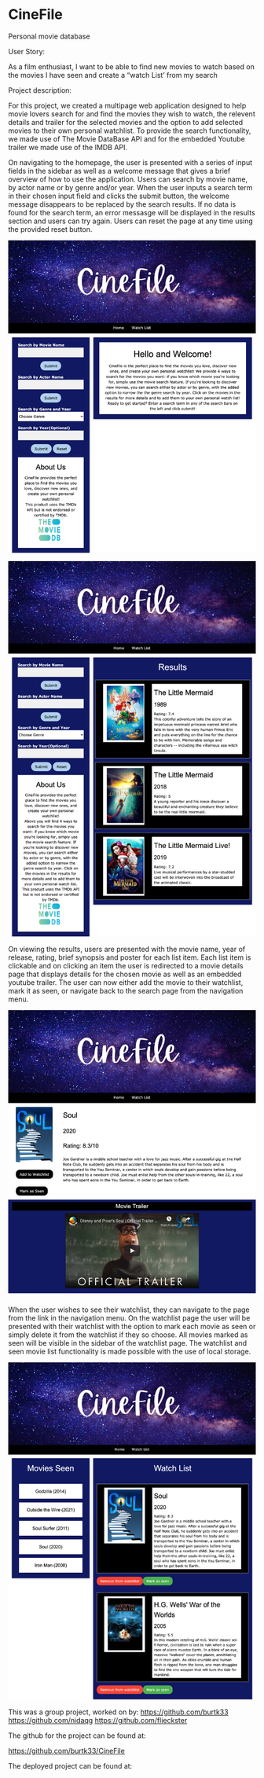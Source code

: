 # CineFile
Personal movie database

User Story:

As a film enthusiast, I want to be able to find new movies to watch based 
on the movies I have seen and create a “watch List’ from my search

Project description: 

For this project, we created a multipage web application designed to help movie lovers search for and find the movies they wish to watch, the relevent details and trailer for the selected movies and the option to add selected movies to their own personal watchlist. To provide the search functionality, we made use of The Movie DataBase API and for the embedded Youtube trailer we made use of the IMDB API.

On navigating to the homepage, the user is presented with a series of input fields in the sidebar as well as a welcome message that gives a brief overview of how to use the application. Users can search by movie name, by actor name or by genre and/or year. When the user inputs a search term in their chosen input field and clicks the submit button, the welcome message disappears to be replaced by the search results. If no data is found for the search term, an error messasge will be displayed in the results section and users can try again. Users can reset the page at any time using the provided reset button.

![demo-of-homepage](./assets/images/cinefile-demo1.png)

![demo-of-homepage-results](./assets/images/cinefile-demo2.png)


On viewing the results, users are presented with the movie name, year of release, rating, brief synopsis and poster for each list item. Each list item is clickable and on clicking an item the user is redirected to a movie details page that displays details for the chosen movie as well as an embedded youtube trailer. The user can now either add the movie to their watchlist, mark it as seen, or navigate back to the search page from the navigation menu. 

![demo-of-movie-details-page](./assets/images/cinefile-demo3.png)

When the user wishes to see their watchlist, they can navigate to the page from the link in the navigation menu. On the watchlist page the user will be presented with their watchlist with the option to mark each movie as seen or simply delete it from the watchlist if they so choose. All movies marked as seen will be visible in the sidebar of the watchlist page. The watchlist and seen movie list functionality is made possible with the use of local storage.

![demo-of-watchlist-page](./assets/images/cinefile-demo4.png)



This was a group project, worked on by:
https://github.com/burtk33
https://github.com/nidaqg
https://github.com/flieckster


The github for the project can be found at:

https://github.com/burtk33/CineFile


The deployed project can be found at:





